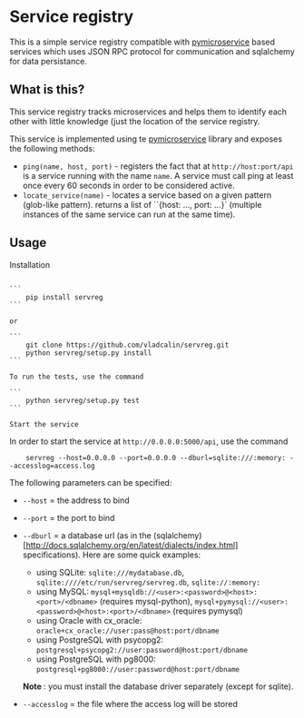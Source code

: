 Service registry
================

This is a simple service registry compatible with [pymicroservice](http://github.com/vladcalin/pymicroservice) based 
services which uses JSON RPC protocol for communication and sqlalchemy for data persistance.

What is this?
-------------

This service registry tracks microservices and helps them to identify
each other with little knowledge (just the location of the service registry.

This service is implemented using te [pymicroservice](http://github.com/vladcalin/pymicroservice)
library and exposes the following methods:

- ``ping(name, host, port)`` - registers the fact that at ``http://host:port/api``
  is a service running with the name ``name``. A service must call ping at least
  once every 60 seconds in order to be considered active.
- ``locate_service(name)`` - locates a service based on a given pattern (glob-like pattern).
  returns a list of ``{host: ..., port: ...}` (multiple instances of the same service
  can run at the same time).
  
Usage
-----

Installation
~~~~~~~~~~~~

```
    pip install servreg
```

or 

```
    git clone https://github.com/vladcalin/servreg.git
    python servreg/setup.py install
```

To run the tests, use the command

```
    python servreg/setup.py test
```

Start the service
~~~~~~~~~~~~~~~~~

In order to start the service at ``http://0.0.0.0:5000/api``, use the command

```
    servreg --host=0.0.0.0 --port=0.0.0.0 --dburl=sqlite:///:memory: --accesslog=access.log
```

The following parameters can be specified:

- ``--host`` = the address to bind
- ``--port`` = the port to bind
- ``--dburl`` = a database url (as in the 
  (sqlalchemy)[http://docs.sqlalchemy.org/en/latest/dialects/index.html] 
  specifications). Here are some quick examples:
    - using SQLite: ``sqlite:///mydatabase.db``, 
      ``sqlite:////etc/run/servreg/servreg.db``, ``sqlite://:memory:``
    - using MySQL: ``mysql+mysqldb://<user>:<password>@<host>:<port>/<dbname>`` (requires mysql-python),
      ``mysql+pymysql://<user>:<password>@<host>:<port>/<dbname>`` (requires pymysql)
    - using Oracle with cx_oracle: ``oracle+cx_oracle://user:pass@host:port/dbname``
    - using PostgreSQL with psycopg2: ``postgresql+psycopg2://user:password@host:port/dbname``
    - using PostgreSQL with pg8000: ``postgresql+pg8000://user:password@host:port/dbname``
    
  **Note** : you must install the database driver separately (except for sqlite).
  
- ``--accesslog`` = the file where the access log will be stored

